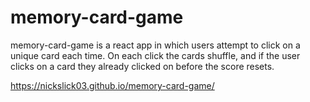 # memory-card-game

memory-card-game is a react app in which users attempt to click on a unique card each time. On each click the cards shuffle, and if the user clicks on a card they already clicked on before the score resets.

https://nickslick03.github.io/memory-card-game/

